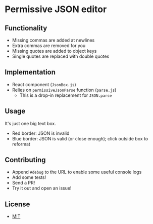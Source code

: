 # Permissive JSON editor

## Functionality
- Missing commas are added at newlines
- Extra commas are removed for you
- Missing quotes are added to object keys
- Single quotes are replaced with double quotes

## Implementation
- React component (`JsonBox.js`)
- Relies on `permissiveJsonParse` function (`parse.js`)
    - This is a drop-in replacement for `JSON.parse`

## Usage
It's just one big text box.
- Red border: JSON is invalid
- Blue border: JSON is valid (or close enough); click outside box to reformat

## Contributing
- Append `#debug` to the URL to enable some useful console logs
- Add some tests!
- Send a PR!
- Try it out and open an issue!

## License
- [MIT](LICENSE)
